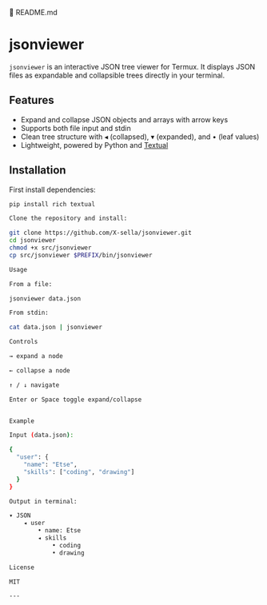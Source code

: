 📄 README.md

# jsonviewer

`jsonviewer` is an interactive JSON tree viewer for Termux. It displays JSON files as expandable and collapsible trees directly in your terminal.

## Features
- Expand and collapse JSON objects and arrays with arrow keys
- Supports both file input and stdin
- Clean tree structure with ◂ (collapsed), ▾ (expanded), and • (leaf values)
- Lightweight, powered by Python and [Textual](https://github.com/Textualize/textual)

## Installation
First install dependencies:
```bash
pip install rich textual

Clone the repository and install:

git clone https://github.com/X-sella/jsonviewer.git
cd jsonviewer
chmod +x src/jsonviewer
cp src/jsonviewer $PREFIX/bin/jsonviewer

Usage

From a file:

jsonviewer data.json

From stdin:

cat data.json | jsonviewer

Controls

→ expand a node

← collapse a node

↑ / ↓ navigate

Enter or Space toggle expand/collapse


Example

Input (data.json):

{
  "user": {
    "name": "Etse",
    "skills": ["coding", "drawing"]
  }
}

Output in terminal:

▾ JSON
    ◂ user
        • name: Etse
        ◂ skills
            • coding
            • drawing

License

MIT

---